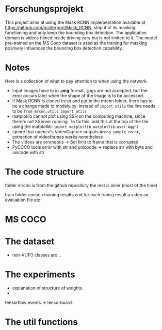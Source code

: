 # Forschungsprojekt

This project aims at using the Mask RCNN implementation available at https://github.com/matterport/Mask_RCNN, strip it of its masking functioning and only keep the bounding box detection. The application domain is videos filmed inside driving cars but is not limited to it. The model pre-trained on the MS Coco dataset is used as the training for masking positvely influences the bounding box detection capability.

# Notes

Here is a collection of what to pay attention to when using the network.

* Input images have to in **.png** format, .jpgs are not accepted, but the error occurs later when the shape of the image is to be accessed.
* If Mask RCNN is cloned fresh and put in the mrcnn folder, there has to be a change made to modely.py: instead of `import utils` the line needs to be `from mrcnn.utils import utils`
* matplotlib cannot plot using SSH on the computing machine, since there's not XServer running. To fix this, add this at the top of the file using the matplotlib: `import matplotlib
matplotlib.use('Agg')`
* Ignore that opencv's VideoCapture outputs `Wrong sample count`, extraction of videoframes works nonetheless
* The videos are erroneous -> Set limit to frame that is corrupted
* PyCOCO tools error with str and unicodde -> replace str with byte and unicode with str

# The code structure

folder mrcnn is from the github repository
the rest is mine (most of the time)

train folder contain training results and for each trainig result a video an evaluation file etc

# MS COCO

# The dataset

* non-VUFO classes are...

# The experiments

* explanation of structure of weights
*

tensorflow events -> tensorboard

# The util functions